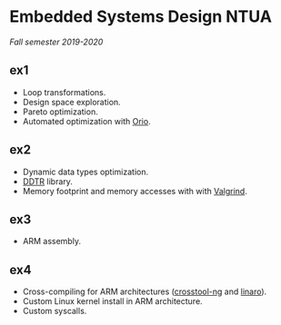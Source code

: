 # Embedded Systems Design NTUA
*Fall semester 2019-2020*
## ex1
* Loop transformations.
* Design space exploration.
* Pareto optimization.
* Automated optimization with [Orio](http://brnorris03.github.io/Orio/).

## ex2
* Dynamic data types optimization.
* [DDTR](https://ocw.aoc.ntua.gr/modules/document/file.php/ECE102/%CE%A3%CE%B7%CE%BC%CE%B5%CE%B9%CF%8E%CF%83%CE%B5%CE%B9%CF%82%20%CE%9C%CE%B1%CE%B8%CE%AE%CE%BC%CE%B1%CF%84%CE%BF%CF%82/Dynamic_Data_Type_Refinement.pdf) library.
* Memory footprint and memory accesses with with [Valgrind](https://valgrind.org/).

## ex3
* ARM assembly.

## ex4
* Cross-compiling for ARM architectures ([crosstool-ng](https://github.com/crosstool-ng/crosstool-ng) and [linaro](https://www.linaro.org/downloads/)).
* Custom Linux kernel install in ARM architecture.
* Custom syscalls.
